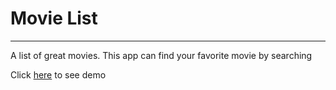 # Movie List
---
A list of great movies.
This app can find your favorite movie by searching

Click [here]() to see demo
